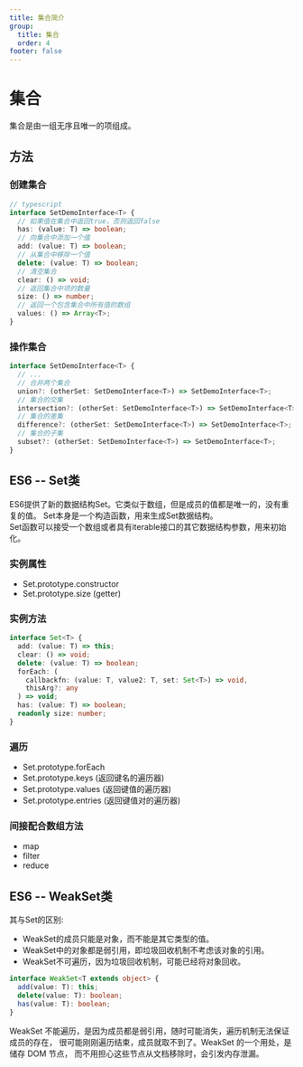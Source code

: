 ```yaml
---
title: 集合简介
group: 
  title: 集合
  order: 4
footer: false
---
```

集合
===

集合是由一组无序且唯一的项组成。

## 方法
### 创建集合
```typescript
// typescript
interface SetDemoInterface<T> {
  // 如果值在集合中返回true，否则返回false
  has: (value: T) => boolean;
  // 向集合中添加一个值
  add: (value: T) => boolean;
  // 从集合中移除一个值
  delete: (value: T) => boolean;
  // 清空集合
  clear: () => void;
  // 返回集合中项的数量
  size: () => number;
  // 返回一个包含集合中所有值的数组
  values: () => Array<T>;
}
```

### 操作集合
```typescript
interface SetDemoInterface<T> {
  // ...
  // 合并两个集合 
  union?: (otherSet: SetDemoInterface<T>) => SetDemoInterface<T>;
  // 集合的交集
  intersection?: (otherSet: SetDemoInterface<T>) => SetDemoInterface<T>;
  // 集合的差集
  difference?: (otherSet: SetDemoInterface<T>) => SetDemoInterface<T>;
  // 集合的子集
  subset?: (otherSet: SetDemoInterface<T>) => SetDemoInterface<T>;
}
```


## ES6 -- Set类
ES6提供了新的数据结构Set。它类似于数组，但是成员的值都是唯一的，没有重复的值。
Set本身是一个构造函数，用来生成Set数据结构。
<br />
Set函数可以接受一个数组或者具有iterable接口的其它数据结构参数，用来初始化。

### 实例属性
+ Set.prototype.constructor
+ Set.prototype.size (getter)

### 实例方法
```typescript
interface Set<T> {
  add: (value: T) => this;
  clear: () => void;
  delete: (value: T) => boolean;
  forEach: (
    callbackfn: (value: T, value2: T, set: Set<T>) => void, 
    thisArg?: any
  ) => void;
  has: (value: T) => boolean;
  readonly size: number;
}
```
### 遍历
+ Set.prototype.forEach
+ Set.prototype.keys (返回键名的遍历器)
+ Set.prototype.values (返回键值的遍历器)
+ Set.prototype.entries (返回键值对的遍历器)

### 间接配合数组方法
+ map
+ filter
+ reduce

## ES6 -- WeakSet类
其与Set的区别:
+ WeakSet的成员只能是对象，而不能是其它类型的值。
+ WeakSet中的对象都是弱引用，即垃圾回收机制不考虑该对象的引用。
+ WeakSet不可遍历，因为垃圾回收机制，可能已经将对象回收。

```typescript
interface WeakSet<T extends object> {
  add(value: T): this;
  delete(value: T): boolean;
  has(value: T): boolean;
}
```

WeakSet 不能遍历，是因为成员都是弱引用，随时可能消失，遍历机制无法保证成员的存在，
很可能刚刚遍历结束，成员就取不到了。WeakSet 的一个用处，是储存 DOM 节点，
而不用担心这些节点从文档移除时，会引发内存泄漏。
